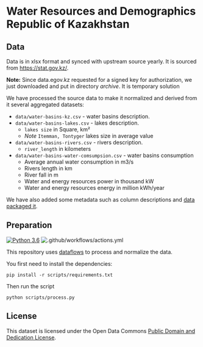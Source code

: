 # Water Resources and Demographics Republic of Kazakhstan

## Data

Data is in xlsx format and synced with upstream source yearly. It is sourced from https://stat.gov.kz/.

**Note:** Since data.egov.kz requested for a signed key for authorization, we just downloaded and put in directory *archive*. It is temporary solution

We have processed the source data to make it normalized and derived from it several aggregated datasets:

* `data/water-basins-kz.csv` - water basins description.
* `data/water-basins-lakes.csv` - lakes description.
  * `lakes size` in Square, km²
  * *Note* `Itemman, Tontyger` lakes size in average value
* `data/water-basins-rivers.csv` - rivers description.
  * `river_length` in kilometers
* `data/water-basins-water-comsumpsion.csv` - water basins consumption 
  * Average annual water consumption in m3/s
  * Rivers length in km
  * River fall in m
  * Water and energy resources power in thousand kW
  * Water and energy resources energy in million kWh/year

We have also added some metadata such as column descriptions and [data packaged it][dp].

[dp]: https://frictionlessdata.io/data-package/

## Preparation

[![Python 3.6](https://img.shields.io/badge/python-3.6-blue.svg)](https://www.python.org/downloads/release/python-360/)
![.github/workflows/actions.yml](https://github.com/open-data-kazakhstan/decent_work_indicators/actions/workflows/actions.yml/badge.svg?branch=master)

This repository uses [dataflows](https://github.com/datahq/dataflows) to process and normalize the data.

You first need to install the dependencies:

```
pip install -r scripts/requirements.txt
```

Then run the script

```
python scripts/process.py
```

## License

This dataset is licensed under the Open Data Commons [Public Domain and Dedication License][pddl].

[pddl]: https://www.opendatacommons.org/licenses/pddl/1-0/